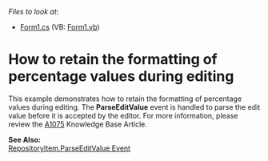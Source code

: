<!-- default file list -->
*Files to look at*:

* [Form1.cs](./CS/Form1.cs) (VB: [Form1.vb](./VB/Form1.vb))
<!-- default file list end -->
# How to retain the formatting of percentage values during editing


<p>This example demonstrates how to retain the formatting of percentage values during editing. The <strong>ParseEditValue</strong> event is handled to parse the edit value before it is accepted by the editor. For more information, please review the <a href="https://www.devexpress.com/Support/Center/p/A1075">A1075</a> Knowledge Base Article.</p><p><strong>See Also:</strong><br />
<a href="http://documentation.devexpress.com/#WindowsForms/DevExpressXtraEditorsRepositoryRepositoryItem_ParseEditValuetopic"><u>RepositoryItem.ParseEditValue Event </u></a></p>

<br/>


